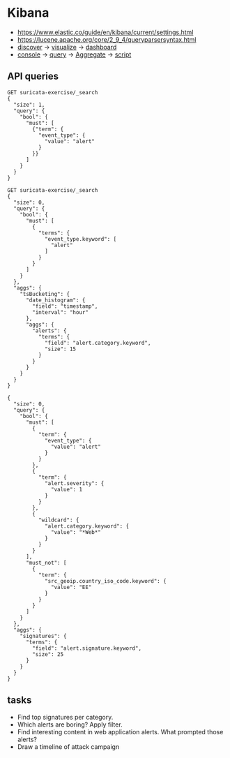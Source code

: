 # Kibana

* https://www.elastic.co/guide/en/kibana/current/settings.html
* https://lucene.apache.org/core/2_9_4/queryparsersyntax.html
* [discover](https://www.elastic.co/guide/en/kibana/current/discover.html) -> [visualize](https://www.elastic.co/guide/en/kibana/current/visualize.html) -> [dashboard](https://www.elastic.co/guide/en/kibana/current/dashboard.html)
* [console](https://www.elastic.co/guide/en/kibana/current/console-kibana.html) -> [query](https://www.elastic.co/guide/en/elasticsearch/reference/current/query-dsl.html) -> [Aggregate](https://www.elastic.co/guide/en/elasticsearch/reference/current/search-aggregations.html) -> [script](/Suricata/suricata/elaScripting.md)

## API queries

```
GET suricata-exercise/_search
{
  "size": 1,
  "query": {
    "bool": {
      "must": [
        {"term": {
          "event_type": {
            "value": "alert"
          }
        }}
      ]
    }
  }
}
```

```
GET suricata-exercise/_search
{
  "size": 0,
  "query": {
    "bool": {
      "must": [
        {
          "terms": {
            "event_type.keyword": [
              "alert"
            ]
          }
        }
      ]
    }
  },
  "aggs": {
    "tsBucketing": {
      "date_histogram": {
        "field": "timestamp",
        "interval": "hour"
      },
      "aggs": {
        "alerts": {
          "terms": {
            "field": "alert.category.keyword",
            "size": 15
          }
        }
      }
    }
  }
}
```

```
{
  "size": 0,
  "query": {
    "bool": {
      "must": [
        {
          "term": {
            "event_type": {
              "value": "alert"
            }
          }
        },
        {
          "term": {
            "alert.severity": {
              "value": 1
            }
          }
        },
        {
          "wildcard": {
            "alert.category.keyword": {
              "value": "*Web*"
            }
          }
        }
      ],
      "must_not": [
        {
          "term": {
            "src_geoip.country_iso_code.keyword": {
              "value": "EE"
            }
          }
        }
      ]
    }
  },
  "aggs": {
    "signatures": {
      "terms": {
        "field": "alert.signature.keyword",
        "size": 25
      }
    }
  }
}
```

## tasks

* Find top signatures per category.
* Which alerts are boring? Apply filter.
* Find interesting content in web application alerts. What prompted those alerts?
* Draw a timeline of attack campaign
